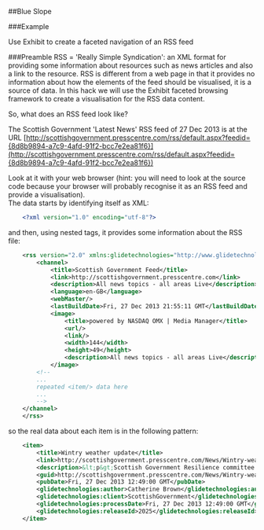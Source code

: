##Blue Slope

###Example

Use Exhibit to create a faceted navigation of an RSS feed

###Preamble
RSS = 'Really Simple Syndication': an XML format for providing some information about resources such as news articles and also a link to the resource.  RSS is different from a web page in that it provides no information about how the elements of the feed should be visualised, it is a source of data.  In this hack we will use the Exhibit faceted browsing framework to create a visualisation for the RSS data content.

So, what does an RSS feed look like?

The Scottish Government 'Latest News' RSS feed of 27 Dec 2013 is at the URL [http://scottishgovernment.presscentre.com/rss/default.aspx?feedid={8d8b9894-a7c9-4afd-91f2-bcc7e2ea81f6}](http://scottishgovernment.presscentre.com/rss/default.aspx?feedid={8d8b9894-a7c9-4afd-91f2-bcc7e2ea81f6})

Look at it with your web browser (hint: you will need to look at the source code because your browser will probably recognise it as an RSS feed and provide a visualisation).  
The data starts by identifying itself as XML:

```xml
    <?xml version="1.0" encoding="utf-8"?>
```

and then, using nested tags, it provides some information about the RSS file:

```xml
    <rss version="2.0" xmlns:glidetechnologies="http://www.glidetechnologies.com/ipcrssfeed">
        <channel>
            <title>Scottish Government Feed</title>
            <link>http://scottishgovernment.presscentre.com</link>
            <description>All news topics - all areas Live</description>
            <language>en-GB</language>
            <webMaster/>
            <lastBuildDate>Fri, 27 Dec 2013 21:55:11 GMT</lastBuildDate>
            <image>
                <title>powered by NASDAQ OMX | Media Manager</title>
                <url/>
                <link/>
                <width>144</width>
                <height>49</height>
                <description>All news topics - all areas Live</description>
            </image>
        <!--
        ...
        repeated <item/> data here
        ...
        -->
    </channel>
    </rss>
```

so the real data about each item is in the following pattern:

```xml
    <item>
        <title>Wintry weather update</title>
        <link>http://scottishgovernment.presscentre.com/News/Wintry-weather-update-7e9.aspx</link>
        <description>&lt;p&gt;Scottish Government Resilience committee monitors impact of storm.&lt;/p&gt;</description>
        <guid>http://scottishgovernment.presscentre.com/News/Wintry-weather-update-7e9.aspx</guid>
        <pubDate>Fri, 27 Dec 2013 12:49:00 GMT</pubDate>
        <glidetechnologies:author>Catherine Brown</glidetechnologies:author>
        <glidetechnologies:client>ScottishGovernment</glidetechnologies:client>
        <glidetechnologies:processDate>Fri, 27 Dec 2013 12:49:00 GMT</glidetechnologies:processDate>
        <glidetechnologies:releaseId>2025</glidetechnologies:releaseId>
    </item>

```